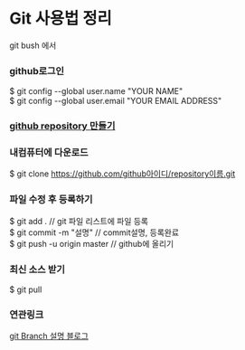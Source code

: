 # Git 사용법 정리

git bush 에서 

### github로그인 
$ git config --global user.name "YOUR NAME" <br>
$ git config --global user.email "YOUR EMAIL ADDRESS"

### [github repository 만들기](https://help.github.com/articles/fork-a-repo/)

### 내컴퓨터에 다운로드 
$ git clone https://github.com/github아이디/repository이름.git

### 파일 수정 후 등록하기 
$ git add . // git 파일 리스트에 파일 등록 <br>
$ git commit -m "설명" // commit설명, 등록완료 <br>
$ git push -u origin master  // github에 올리기 

### 최신 소스 받기 
$ git pull 


### 연관링크
[git Branch 설명 블로그](http://mobicon.tistory.com/166)

